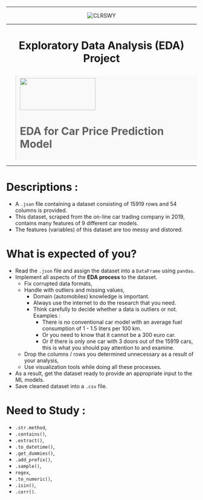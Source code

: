 ___

<p style="text-align: center;"><img src="https://docs.google.com/uc?id=1lY0Uj5R04yMY3-ZppPWxqCr5pvBLYPnV" class="img-fluid" alt="CLRSWY"></p>

___
<h1><p style="text-align: center;">Exploratory Data Analysis (EDA) Project</p></h1> 

<blockquote style="background: #f9f9f9;padding: 0.5em 10px;" class="">
<img src="https://docs.google.com/uc?id=1FOcuE9AkAqc0JU6dUly-cuoUg3bOp92H" class="img-fluid" width="200" height="85"> <h1>EDA for Car Price Prediction Model</h1>
</blockquote>

***
# Descriptions :
- A ``.json`` file containing a dataset consisting of 15919 rows and 54 columns is provided.
- This dataset, scraped from the on-line car trading company in 2019, contains many features of 9 different car models.
- The features (variables) of this dataset are too messy and distored.

# What is expected of you?
- Read the ``.json`` file and assign the dataset into a ``DataFrame`` using ``pandas``.
- Implement all aspects of the **EDA process** to the dataset.
   - Fix corrupted data formats,
   - Handle with outliers and missing values,
      - Domain (automobiles) knowledge is important.
      - Always use the internet to do the research that you need.
      - Think carefully to decide whether a data is outliers or not. Examples :
         - There is no conventional car model with an average fuel consumption of 1 - 1.5 liters per 100 km. 
         - Or you need to know that it cannot be a 300 euro car. 
         - Or if there is only one car with 3 doors out of the 15919 cars, this is what you should pay attention to and examine.
   - Drop the columns / rows you determined unnecessary as a result of your analysis,
   - Use visualization tools while doing all these processes.
- As a result, get the dataset ready to provide an appropriate input to the ML models.
- Save cleaned dataset into a ``.csv`` file.

# Need to Study :
- ``.str.method``,
- ``.contains()``,
- ``.extract()``,
- ``.to_datetime()``,
- ``.get_dummies()``,
- ``.add_prefix()``,
- ``.sample()``,
- `regex`,
- ``.to_numeric()``,
- ``.isin()``,
- ``.corr()``.
